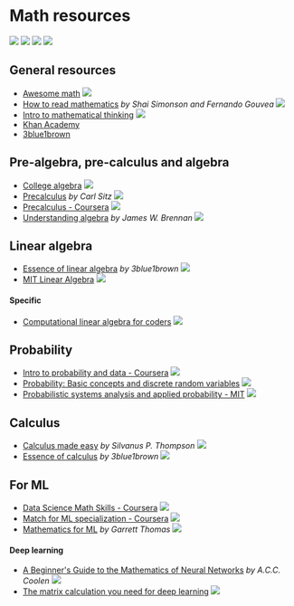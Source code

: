# Math resources

![](https://img.shields.io/badge/-book-violet.svg)
![](https://img.shields.io/badge/-course-grey.svg)
![](https://img.shields.io/badge/-tutorial-blue.svg)
![](https://img.shields.io/badge/-video-green.svg)

## General resources
- [Awesome math](https://github.com/llSourcell/learn_math_fast#learning-platforms) ![](https://img.shields.io/badge/-list-brown.svg)
- [How to read mathematics](http://www.people.vcu.edu/~dcranston/490/handouts/math-read.html) _by Shai Simonson and Fernando Gouvea_ ![](https://img.shields.io/badge/-tutorial-blue.svg)
- [Intro to mathematical thinking](https://www.coursera.org/learn/mathematical-thinking#) ![](https://img.shields.io/badge/-course-grey.svg)
- [Khan Academy](https://www.khanacademy.org/)
- [3blue1brown](http://www.3blue1brown.com/)

## Pre-algebra, pre-calculus and algebra
- [College algebra](https://www.mathsisfun.com/algebra/index-college.html) ![](https://img.shields.io/badge/-tutorial-blue.svg)
- [Precalculus](http://stitz-zeager.com/szprecalculus07042013.pdf) _by Carl Sitz_ ![](https://img.shields.io/badge/-book-violet.svg)
- [Precalculus - Coursera](https://www.coursera.org/learn/pre-calculus/) ![](https://img.shields.io/badge/-course-grey.svg)
- [Understanding algebra](http://www.jamesbrennan.org/algebra/) _by James W. Brennan_ ![](https://img.shields.io/badge/-book-violet.svg)

## Linear algebra
- [Essence of linear algebra](https://www.youtube.com/playlist?list=PLZHQObOWTQDPD3MizzM2xVFitgF8hE_ab) _by 3blue1brown_ ![](https://img.shields.io/badge/-video-green.svg)
- [MIT Linear Algebra](https://ocw.mit.edu/courses/mathematics/18-06sc-linear-algebra-fall-2011/) ![](https://img.shields.io/badge/-course-grey.svg)

#### Specific
- [Computational linear algebra for coders](https://github.com/fastai/numerical-linear-algebra/blob/master/README.md) ![](https://img.shields.io/badge/-course-grey.svg)

## Probability
- [Intro to probability and data - Coursera](https://www.coursera.org/learn/probability-intro)  ![](https://img.shields.io/badge/-course-grey.svg)
- [Probability: Basic concepts and discrete random variables](https://www.edx.org/course/probability-basic-concepts-discrete-random-variables) ![](https://img.shields.io/badge/-course-grey.svg)
- [Probabilistic systems analysis and applied probability - MIT](https://ocw.mit.edu/courses/electrical-engineering-and-computer-science/6-041sc-probabilistic-systems-analysis-and-applied-probability-fall-2013/index.htm) ![](https://img.shields.io/badge/-course-grey.svg)

## Calculus
- [Calculus made easy](http://calculusmadeeasy.org/) _by Silvanus P. Thompson_ ![](https://img.shields.io/badge/-book-violet.svg)
- [Essence of calculus](https://www.youtube.com/playlist?list=PLZHQObOWTQDMsr9K-rj53DwVRMYO3t5Yr) _by 3blue1brown_ ![](https://img.shields.io/badge/-video-green.svg)


## For ML
- [Data Science Math Skills - Coursera](https://www.coursera.org/learn/datasciencemathskills) ![](https://img.shields.io/badge/-course-grey.svg)
- [Match for ML specialization - Coursera](https://www.coursera.org/specializations/mathematics-machine-learning) ![](https://img.shields.io/badge/-course-grey.svg)
- [Mathematics for ML](http://gwthomas.github.io/docs/math4ml.pdf) _by Garrett Thomas_ ![](https://img.shields.io/badge/-book-violet.svg)

#### Deep learning
- [A Beginner's Guide to the
Mathematics of Neural Networks](http://citeseerx.ist.psu.edu/viewdoc/download?doi=10.1.1.161.3556&rep=rep1&type=pdf) _by A.C.C. Coolen_ ![](https://img.shields.io/badge/-book-violet.svg)
- [The matrix calculation you need for deep learning](https://explained.ai/matrix-calculus/index.html) ![](https://img.shields.io/badge/-tutorial-blue.svg)
